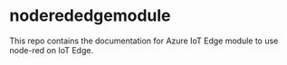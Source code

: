 # noderededgemodule
This repo contains the documentation for Azure IoT Edge module to use node-red on IoT Edge.

